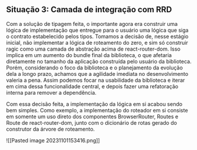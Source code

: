 ## Situação 3: Camada de integração com RRD
Com a solução de tipagem feita, o importante agora era construir uma lógica de implementação que entregue para o usuário uma lógica que siga o contrato estabelecido pelos tipos. Tomamos a decisão de, nesse estágio inicial, não implementar a lógica de roteamento do zero, e sim só construir ragic como uma camada de abstração acima de react-router-dom. Isso implica em um aumento do bundle final da biblioteca, o que afetaria diretamente no tamanho da aplicação construída pelo usuário da biblioteca. Porém, considerando o foco da biblioteca e o planejamento da evolução dela a longo prazo, achamos que a agilidade imediata no desenvolvimento valeria a pena. Assim podemos focar na usabilidade da biblioteca e iterar em cima dessa funcionalidade central, e depois fazer uma refatoração interna para remover a dependência.

Com essa decisão feita, a implementação da lógica em si acabou sendo bem simples. Como exemplo, a implementação do roteador em si consiste em somente um uso direto dos componentes BrowserRouter, Routes e Route de react-router-dom, junto com o dicionário de rotas gerado do construtor da árvore de roteamento.

![[Pasted image 20231101153416.png]]
